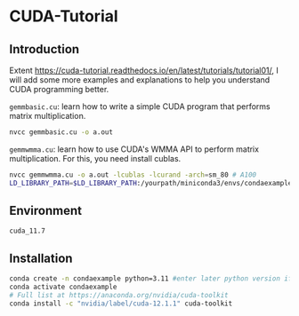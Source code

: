 # CUDA-Tutorial

## Introduction

Extent https://cuda-tutorial.readthedocs.io/en/latest/tutorials/tutorial01/, I will add some more examples and explanations to help you understand CUDA programming better.

`gemmbasic.cu`: learn how to write a simple CUDA program that performs matrix multiplication.
```bash
nvcc gemmbasic.cu -o a.out
```

`gemmwmma.cu`: learn how to use CUDA's WMMA API to perform matrix multiplication.
For this, you need install cublas.
```bash
nvcc gemmwmma.cu -o a.out -lcublas -lcurand -arch=sm_80 # A100
LD_LIBRARY_PATH=$LD_LIBRARY_PATH:/yourpath/miniconda3/envs/condaexample/lib ./a.out 
```



## Environment

```
cuda_11.7
```

## Installation

```bash
conda create -n condaexample python=3.11 #enter later python version if needed
conda activate condaexample 
# Full list at https://anaconda.org/nvidia/cuda-toolkit
conda install -c "nvidia/label/cuda-12.1.1" cuda-toolkit
```